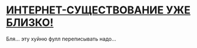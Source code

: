 # [ИНТЕРНЕТ-СУЩЕСТВОВАНИЕ УЖЕ БЛИЗКО!](https://claireroush.github.io/BElozerskoye/)


Бля... эту хуйню фулл переписывать надо...

